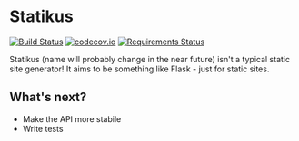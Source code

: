 # Statikus
[![Build Status](https://travis-ci.org/raphiz/statikus.svg?branch=master)](https://travis-ci.org/raphiz/statikus)
[![codecov.io](https://codecov.io/github/raphiz/statikus/coverage.svg?branch=master)](https://codecov.io/github/raphiz/statikus?branch=master)
[![Requirements Status](https://requires.io/github/raphiz/statikus/requirements.svg?branch=master)](https://requires.io/github/raphiz/statikus/requirements/?branch=master)


Statikus (name will probably change in the near future) isn't a typical static site generator!
It aims to be something like Flask - just for static sites.

## What's next?
* Make the API more stabile
* Write tests
